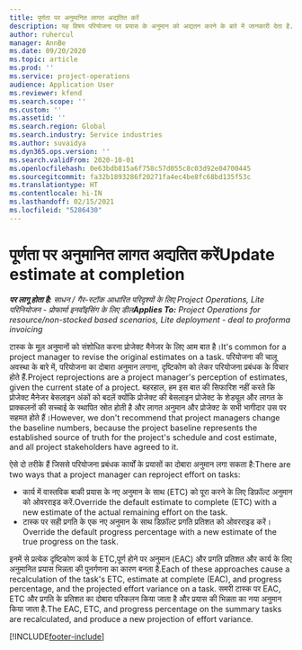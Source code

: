```yaml
---
title: पूर्णता पर अनुमानित लागत अद्यतित करें
description: यह विषय परियोजना पर प्रयास के अनुमान को अद्यतन करने के बारे में जानकारी देता है.
author: ruhercul
manager: AnnBe
ms.date: 09/20/2020
ms.topic: article
ms.prod: ''
ms.service: project-operations
audience: Application User
ms.reviewer: kfend
ms.search.scope: ''
ms.custom: ''
ms.assetid: ''
ms.search.region: Global
ms.search.industry: Service industries
ms.author: suvaidya
ms.dyn365.ops.version: ''
ms.search.validFrom: 2020-10-01
ms.openlocfilehash: 0e63bdb815a6f758c57d055c8c03d92e04700445
ms.sourcegitcommit: fa32b1893286f20271fa4ec4be8fc68bd135f53c
ms.translationtype: HT
ms.contentlocale: hi-IN
ms.lasthandoff: 02/15/2021
ms.locfileid: "5286430"
---
```

# <a name="update-estimate-at-completion"></a><span data-ttu-id="e9955-103">पूर्णता पर अनुमानित लागत अद्यतित करें</span><span class="sxs-lookup"><span data-stu-id="e9955-103">Update estimate at completion</span></span>

<span data-ttu-id="e9955-104">_**पर लागू होता है:** साधन / गैर-स्टॉक आधारित परिदृश्यों के लिए Project Operations, Lite परिनियोजन - प्रोफार्मा इनवॉइसिंग के लिए डील_</span><span class="sxs-lookup"><span data-stu-id="e9955-104">_**Applies To:** Project Operations for resource/non-stocked based scenarios, Lite deployment - deal to proforma invoicing_</span></span>

<span data-ttu-id="e9955-105">टास्क के मूल अनुमानों को संशोधित करना प्रोजेक्ट मैनेजर के लिए आम बात है।</span><span class="sxs-lookup"><span data-stu-id="e9955-105">It's common for a project manager to revise the original estimates on a task.</span></span> <span data-ttu-id="e9955-106">परियोजना की चालू अवस्था के बारे में, परियोजना का दोबारा अनुमान लगाना, दृष्टिकोण को लेकर परियोजना प्रबंधक के विचार होते हैं.</span><span class="sxs-lookup"><span data-stu-id="e9955-106">Project reprojections are a project manager's perception of estimates, given the current state of a project.</span></span> <span data-ttu-id="e9955-107">बहरहाल, हम इस बात की सिफारिश नहीं करते कि प्रोजेक्ट मैनेजर बेसलाइन अंकों को बदलें क्योंकि प्रोजेक्ट की बेसलाइन प्रोजेक्ट के शेड्यूल और लागत के प्राक्कलनों की सच्चाई के स्थापित स्रोत होती है और लागत अनुमान और प्रोजेक्ट के सभी भागीदार उस पर सहमत होते हैं।</span><span class="sxs-lookup"><span data-stu-id="e9955-107">However, we don't recommend that project managers change the baseline numbers, because the project baseline represents the established source of truth for the project's schedule and cost estimate, and all project stakeholders have agreed to it.</span></span>

<span data-ttu-id="e9955-108">ऐसे दो तरीके हैं जिससे परियोजना प्रबंधक कार्यों के प्रयासों का दोबारा अनुमान लगा सकता है:</span><span class="sxs-lookup"><span data-stu-id="e9955-108">There are two ways that a project manager can reproject effort on tasks:</span></span>

- <span data-ttu-id="e9955-109">कार्य में वास्तविक बाकी प्रयास के नए अनुमान के साथ (ETC) को पूरा करने के लिए डिफ़ॉल्ट अनुमान को ओवरराइड करें.</span><span class="sxs-lookup"><span data-stu-id="e9955-109">Override the default estimate to complete (ETC) with a new estimate of the actual remaining effort on the task.</span></span> 
- <span data-ttu-id="e9955-110">टास्क पर सही प्रगति के एक नए अनुमान के साथ डिफ़ॉल्ट प्रगति प्रतिशत को ओवरराइड करें।</span><span class="sxs-lookup"><span data-stu-id="e9955-110">Override the default progress percentage with a new estimate of the true progress on the task.</span></span>

<span data-ttu-id="e9955-111">इनमें से प्रत्येक दृष्टिकोण कार्य के ETC,पूर्ण होने पर अनुमान (EAC) और प्रगति प्रतिशत और कार्य के लिए अनुमानित प्रयास भिन्नता की पुनर्गणना का कारण बनता है.</span><span class="sxs-lookup"><span data-stu-id="e9955-111">Each of these approaches cause a recalculation of the task's ETC, estimate at complete (EAC), and progress percentage, and the projected effort variance on a task.</span></span> <span data-ttu-id="e9955-112">समरी टास्क पर EAC, ETC और प्रगति के प्रतिशत का दोबारा परिकलन किया जाता है और प्रयास की भिन्नता का नया अनुमान किया जाता है.</span><span class="sxs-lookup"><span data-stu-id="e9955-112">The EAC, ETC, and progress percentage on the summary tasks are recalculated, and produce a new projection of effort variance.</span></span>


[!INCLUDE[footer-include](../includes/footer-banner.md)]